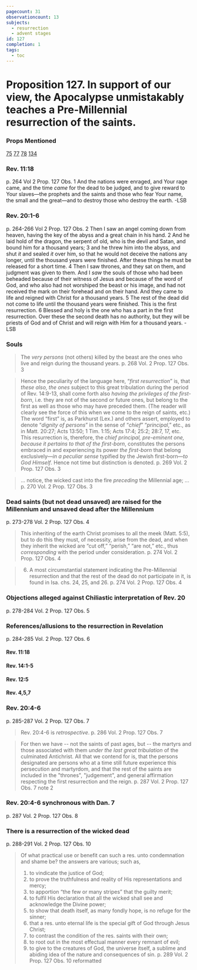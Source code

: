 ```yaml
---
pagecount: 31
observationcount: 13
subjects:
  - resurrection
  - advent stages
id: 127
completion: 1
tags:
  - toc
---
```

# Proposition 127. In support of our view, the Apocalypse unmistakably teaches a Pre-Millennial resurrection of the saints.
### Props Mentioned
[75](Proposition%2075.%20The%20doctrine%20of%20the%20Kingdom,%20as%20held%20by%20the%20churches%20established%20by%20the%20Apostles,%20was%20perpetuated..md) [77](Proposition%2077.%20The%20doctrine%20of%20the%20Kingdom,%20as%20held%20by%20the%20early%20church%20was%20finally%20almost%20exterminated%20under%20the%20teaching%20and%20power%20of%20the%20Papacy..md) [78](Proposition%2078.%20The%20early%20church%20doctrine%20was%20revived%20after%20the%20Reformation..md) [134](Proposition%20134.%20Our%20view%20of%20Judgment%20(and%20as%20a%20consequence%20that%20also%20of%20the%20Kingdom)%20is%20fully%20sustained%20by%20the%20passage%20of%20Scripture,%20Matt.%2025%2031-46..md) 
### Rev. 11:18
p. 264 Vol 2 Prop. 127 Obs. 1
And the nations were enraged, and Your rage came, and the time _came_ for the dead to be judged, and to give reward to Your slaves—the prophets and the saints and those who fear Your name, the small and the great—and to destroy those who destroy the earth.
-LSB
### Rev. 20:1-6
p. 264-266 Vol 2 Prop. 127 Obs. 2
Then I saw an angel coming down from heaven, having the key of the abyss and a great chain in his hand. 2 And he laid hold of the dragon, the serpent of old, who is the devil and Satan, and bound him for a thousand years; 3 and he threw him into the abyss, and shut _it_ and sealed _it_ over him, so that he would not deceive the nations any longer, until the thousand years were finished. After these things he must be released for a short time. 4 Then I saw thrones, and they sat on them, and judgment was given to them. And I _saw_ the souls of those who had been beheaded because of their witness of Jesus and because of the word of God, and who also had not worshiped the beast or his image, and had not received the mark on their forehead and on their hand. And they came to life and reigned with Christ for a thousand years. 5 The rest of the dead did not come to life until the thousand years were finished. This is the first resurrection. 6 Blessed and holy is the one who has a part in the first resurrection. Over these the second death has no authority, but they will be priests of God and of Christ and will reign with Him for a thousand years.
-LSB
### Souls
>The *very persons* (not others) killed by the beast are the ones who live and reign during the thousand years.
>p. 268 Vol. 2 Prop. 127 Obs. 3

>Hence the peculiarity of the language here, “*first resurrection*” is, that *these also, the ones* subject to this great tribulation during the period of Rev. 14:9-13, shall come forth also *having the privileges of the first-born*, i.e. they are not of the second or future ones, but belong to the first as well as those who may have preceded them. (The reader will clearly see the force of this when we come to the reign of saints, etc.) The word “first” is, as Parkhurst (Lex.) and others assert, employed to denote “*dignity of persons*” in the sense of “*chief*” “*principal*,” etc., as in Matt. 20:27; Acts 13:50; 1 Tim. 1:15; Acts 17:4; 25:2; 28:7, 17, etc. This resurrection is, therefore, the *chief principal, pre-eminent one, because it pertains to that of the first-born*, constitutes the persons embraced in and experiencing its power *the first-born* that belong exclusively—*in a peculiar sense* typified by the Jewish first-born—*to God Himself*. Hence not time but distinction is denoted.
>p. 269 Vol. 2 Prop. 127 Obs. 3

>... notice, the wicked cast into the fire *preceding* the Millennial age; ...
>p. 270 Vol. 2 Prop. 127 Obs. 3
### Dead saints (but not dead unsaved) are raised for the Millennium and unsaved dead after the Millennium
p. 273-278 Vol. 2 Prop. 127 Obs. 4

>This inheriting of the earth Christ promises to all the meek (Matt. 5:5), but to do this they must, of necessity, arise from the dead, and when they inherit the wicked are “cut off,” “perish,” “are not,” etc., thus *corresponding* with the period under consideration.
>p. 274 Vol. 2 Prop. 127 Obs. 4

>6. A most circumstantial statement indicating the Pre-Millennial resurrection and that the rest of the dead do not participate in it, is found in Isa. chs. 24, 25, and 26.
>p. 274 Vol. 2 Prop. 127 Obs. 4
### Objections alleged against Chiliastic interpretation of Rev. 20
p. 278-284 Vol. 2 Prop. 127 Obs. 5
### References/allusions to the resurrection in Revelation
p. 284-285 Vol. 2 Prop. 127 Obs. 6
#### Rev. 11:18
#### Rev. 14:1-5
#### Rev. 12:5
#### Rev. 4,5,7

### Rev. 20:4-6
p. 285-287 Vol. 2 Prop. 127 Obs. 7

>Rev. 20:4-6 is *retrospective*.
>p. 286 Vol. 2 Prop. 127 Obs. 7

>For then we have -- not the saints of past ages, but -- the martyrs and those associated with them *under the last great tribulation* of the culminated Antichrist. All that we contend for is, that the persons designated are persons who at a time still future experience this persecution and martyrdom, and that the rest of the saints are included in the "thrones", "judgement", and general affirmation respecting the first resurrection and the reign.
>p. 287 Vol. 2 Prop. 127 Obs. 7 note 2
### Rev. 20:4-6 synchronous with Dan. 7
p. 287 Vol. 2 Prop. 127 Obs. 8
### There is a resurrection of the wicked dead
p. 288-291 Vol. 2 Prop. 127 Obs. 10

>Of what practical use or benefit can such a res. unto condemnation and shame be? the answers are various; such as, 
>1. to vindicate the justice of God; 
>2. to prove the truthfulness and reality of His representations and mercy; 
>3. to apportion “the few or many stripes” that the guilty merit; 
>4. to fulfil His declaration that all the wicked shall see and acknowledge the Divine power; 
>5. to show that death itself, as many fondly hope, is no refuge for the sinner; 
>6. that a res. unto eternal life is the special gift of God through Jesus Christ; 
>7. to contrast the condition of the res. saints with their own; 
>8. to root out in the most effectual manner every remnant of evil; 
>9. to give to the creatures of God, the universe itself, a sublime and abiding idea of the nature and consequences of sin.
>p. 289 Vol. 2 Prop. 127 Obs. 10 reformatted












